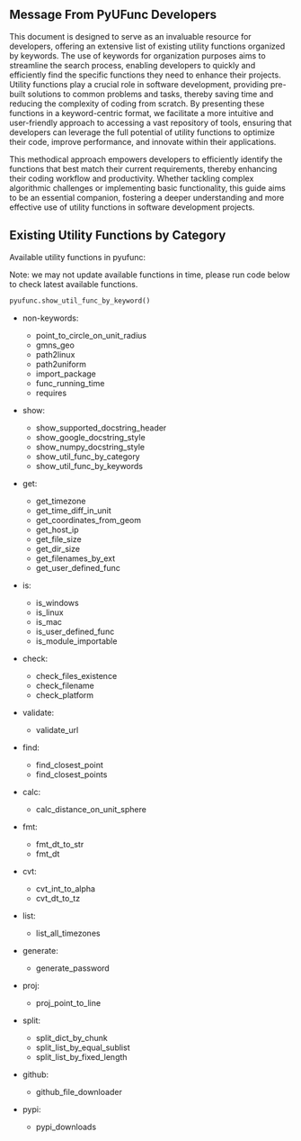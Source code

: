 <!--
 *  Created Date: Friday, February 16th 2024
 *  Contact Info: luoxiangyong01@gmail.com
 *  Author/Copyright: Mr. Xiangyong Luo
-->

## Message From PyUFunc Developers

This document is designed to serve as an invaluable resource for developers, offering an extensive list of existing utility functions organized by keywords. The use of keywords for organization purposes aims to streamline the search process, enabling developers to quickly and efficiently find the specific functions they need to enhance their projects. Utility functions play a crucial role in software development, providing pre-built solutions to common problems and tasks, thereby saving time and reducing the complexity of coding from scratch. By presenting these functions in a keyword-centric format, we facilitate a more intuitive and user-friendly approach to accessing a vast repository of tools, ensuring that developers can leverage the full potential of utility functions to optimize their code, improve performance, and innovate within their applications.

This methodical approach empowers developers to efficiently identify the functions that best match their current requirements, thereby enhancing their coding workflow and productivity. Whether tackling complex algorithmic challenges or implementing basic functionality, this guide aims to be an essential companion, fostering a deeper understanding and more effective use of utility functions in software development projects.

## Existing Utility Functions by Category

Available utility functions in pyufunc:

Note: we may not update available functions in time, please run code below to check latest available functions.

```python
pyufunc.show_util_func_by_keyword()
```

- non-keywords:
  - point_to_circle_on_unit_radius
  - gmns_geo
  - path2linux
  - path2uniform
  - import_package
  - func_running_time
  - requires

- show:
  - show_supported_docstring_header
  - show_google_docstring_style
  - show_numpy_docstring_style
  - show_util_func_by_category
  - show_util_func_by_keywords

- get:
  - get_timezone
  - get_time_diff_in_unit
  - get_coordinates_from_geom
  - get_host_ip
  - get_file_size
  - get_dir_size
  - get_filenames_by_ext
  - get_user_defined_func

- is:
  - is_windows
  - is_linux
  - is_mac
  - is_user_defined_func
  - is_module_importable

- check:
  - check_files_existence
  - check_filename
  - check_platform

- validate:
  - validate_url

- find:
  - find_closest_point
  - find_closest_points

- calc:
  - calc_distance_on_unit_sphere

- fmt:
  - fmt_dt_to_str
  - fmt_dt

- cvt:
  - cvt_int_to_alpha
  - cvt_dt_to_tz

- list:
  - list_all_timezones

- generate:
  - generate_password

- proj:
  - proj_point_to_line

- split:
  - split_dict_by_chunk
  - split_list_by_equal_sublist
  - split_list_by_fixed_length

- github:
  - github_file_downloader

- pypi:
  - pypi_downloads
